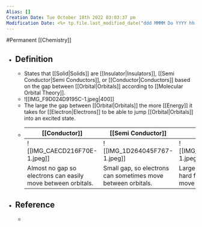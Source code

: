 ```yaml
---
Alias: []
Creation Date: Tue October 18th 2022 03:03:37 pm 
Modification Date: <%+ tp.file.last_modified_date("ddd MMMM Do YYYY hh:mm:ss a") %>
---
```

#Permanent [[Chemistry]]

- ## Definition
	- States that [[Solid|Solids]] are [[Insulator|Insulators]], [[Semi Conductor|Semi Conductors]], or [[Conductor|Conductors]] based on the gap between [[Orbital|Orbitals]] according to [[Molecular Orbital Theory]].
	- ![[IMG_F9D024D9195C-1.jpeg|400]]
	- The large the gap between [[Orbital|Orbitals]] the more [[Energy]] it takes for [[Electron|Electrons]] to be able to jump [[Orbital|Orbitals]] into an excited state.
	- [[Conductor]]|[[Semi Conductor]]|[[Insulator]]
	  ---|---|---
	  ![[IMG_CAECD216F70E-1.jpeg]]|![[IMG_1D264045F767-1.jpeg]]|![[IMG_EBA9989A1B50-1.jpeg]]
	  Almost no gap so electrons can easily move between orbitals.|Small gap, so electrons can sometimes move between orbitals.|Large gap, so it is very hard for electrons to move between orbitals.
- ## Reference
	- 